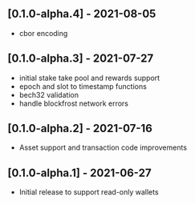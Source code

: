 ## [0.1.0-alpha.4] - 2021-08-05

* cbor encoding

## [0.1.0-alpha.3] - 2021-07-27

* initial stake take pool and rewards support
* epoch and slot to timestamp functions
* bech32 validation
* handle blockfrost network errors

## [0.1.0-alpha.2] - 2021-07-16

* Asset support and transaction code improvements

## [0.1.0-alpha.1] - 2021-06-27

* Initial release to support read-only wallets
